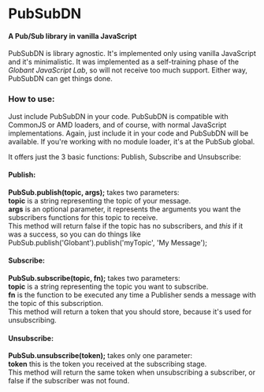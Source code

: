 <h1>PubSubDN</h1>

<h4> A Pub/Sub library in vanilla JavaScript </h4>

<p> PubSubDN is library agnostic. It's implemented only using vanilla JavaScript and it's minimalistic. It was implemented as a self-training phase of the <em>Globant JavaScript Lab</em>, so will not receive too much support. Either way, PubSubDN can get things done. </p>

<h3> How to use: </h3>

<p> Just include PubSubDN in your code. PubSubDN is compatible with CommonJS or AMD loaders, and of course, with normal JavaScript implementations. Again, just include it in your code and PubSubDN will be available. If you're working with no module loader, it's at the PubSub global. </p>
<p> It offers just the 3 basic functions: Publish, Subscribe and Unsubscribe: </p>

<h4> Publish: </h4>
<p> <strong>PubSub.publish(topic, args);</strong> takes two parameters:  </br>
 <strong>topic</strong> is a string representing the topic of your message. </br>
 <strong>args</strong> is an optional parameter, it represents the arguments you want the subscribers functions for this topic to receive.</br>
 This method will return false if the topic has no subscribers, and <em>this</em> if it was a success, so you can do things like PubSub.publish('Globant').publish('myTopic', 'My Message');</p> 

<h4> Subscribe: </h4>
<p> <strong>PubSub.subscribe(topic, fn);</strong> takes two parameters:  </br>
 <strong>topic</strong> is a string representing the topic you want to subscribe. </br>
 <strong>fn</strong> is the function to be executed any time a Publisher sends a message with the topic of this subscription.</br>
 This method will return a token that you should store, because it's used for unsubscribing.</p> 

<h4> Unsubscribe: </h4>
<p> <strong>PubSub.unsubscribe(token);</strong> takes only one parameter:  </br>
 <strong>token</strong> this is the token you received at the subscribing stage. </br>
 This method will return the same token when unsubscribing a subscriber, or false if the subscriber was not found.</p> 
